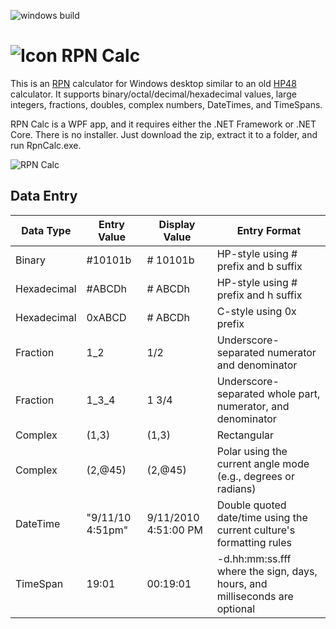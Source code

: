 ![windows build](https://github.com/menees/RpnCalc/workflows/windows%20build/badge.svg)

# ![Icon](http://www.menees.com/Images/RpnCalc3.png) RPN Calc
This is an [RPN](https://en.wikipedia.org/wiki/Reverse_Polish_notation) calculator for Windows desktop similar to an old [HP48](https://en.wikipedia.org/wiki/HP_48_series) calculator. It supports binary/octal/decimal/hexadecimal values, large integers, fractions, doubles, complex numbers, DateTimes, and TimeSpans.

RPN Calc is a WPF app, and it requires either the .NET Framework or .NET Core. There is no installer. Just download the zip, extract it to a folder, and run RpnCalc.exe.

![RPN Calc](http://www.menees.com/Images/RpnCalc3Screen.png)

## Data Entry
| Data Type | Entry Value | Display Value | Entry Format |
| --- | --- | --- | --- |
| Binary | #10101b | # 10101b | HP-style using # prefix and b suffix |
| Hexadecimal | #ABCDh | # ABCDh | HP-style using # prefix and h suffix |
| Hexadecimal | 0xABCD | # ABCDh | C-style using 0x prefix |
| Fraction | 1_2 | 1/2 | Underscore-separated numerator and denominator |
| Fraction | 1_3_4 | 1 3/4 | Underscore-separated whole part, numerator, and denominator |
| Complex | (1,3) | (1,3) | Rectangular |
| Complex | (2,@45) | (2,@45) | Polar using the current angle mode (e.g., degrees or radians) |
| DateTime | "9/11/10 4:51pm" | 9/11/2010 4:51:00 PM | Double quoted date/time using the current culture's formatting rules |
| TimeSpan | 19:01 | 00:19:01 | -d.hh:mm:ss.fff where the sign, days, hours, and milliseconds are optional |